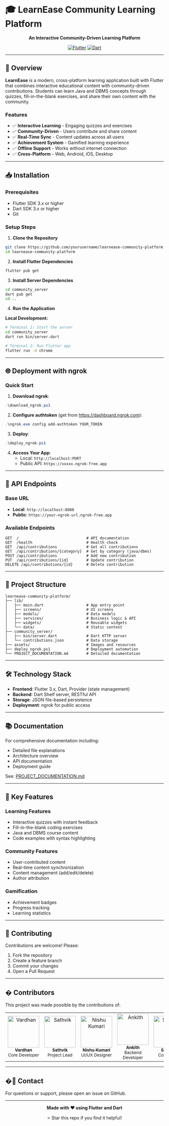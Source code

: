 # 🎓 LearnEase Community Learning Platform

<div align="center">
  
  **An Interactive Community-Driven Learning Platform**
  
  [![Flutter](https://img.shields.io/badge/Flutter-3.x-blue.svg)](https://flutter.dev)
  [![Dart](https://img.shields.io/badge/Dart-3.x-blue.svg)](https://dart.dev)
</div>

---

## 🌟 Overview

**LearnEase** is a modern, cross-platform learning application built with Flutter that combines interactive educational content with community-driven contributions. Students can learn Java and DBMS concepts through quizzes, fill-in-the-blank exercises, and share their own content with the community.

### Features

- ✅ **Interactive Learning** - Engaging quizzes and exercises
- ✅ **Community-Driven** - Users contribute and share content
- ✅ **Real-Time Sync** - Content updates across all users
- ✅ **Achievement System** - Gamified learning experience
- ✅ **Offline Support** - Works without internet connection
- ✅ **Cross-Platform** - Web, Android, iOS, Desktop

---

## 📥 Installation

### Prerequisites
- Flutter SDK 3.x or higher
- Dart SDK 3.x or higher
- Git

### Setup Steps

1. **Clone the Repository**
```bash
git clone https://github.com/yourusername/learnease-community-platform.git
cd learnease-community-platform
```

2. **Install Flutter Dependencies**
```bash
flutter pub get
```

3. **Install Server Dependencies**
```bash
cd community_server
dart pub get
cd ..
```

4. **Run the Application**

**Local Development:**
```bash
# Terminal 1: Start the server
cd community_server
dart run bin/server.dart

# Terminal 2: Run Flutter app
flutter run -d chrome
```

---

## 🌐 Deployment with ngrok

### Quick Start

1. **Download ngrok**:
```powershell
.\download_ngrok.ps1
```

2. **Configure authtoken** (get from https://dashboard.ngrok.com):
```powershell
.\ngrok.exe config add-authtoken YOUR_TOKEN
```

3. **Deploy**:
```powershell
.\deploy_ngrok.ps1
```

4. **Access Your App**:
   - Local: `http://localhost:PORT`
   - Public API: `https://xxxxx.ngrok-free.app`

---

## 📡 API Endpoints

### Base URL
- **Local**: `http://localhost:8080`
- **Public**: `https://your-ngrok-url.ngrok-free.app`

### Available Endpoints

```http
GET  /                              # API documentation
GET  /health                        # Health check
GET  /api/contributions             # Get all contributions
GET  /api/contributions/{category}  # Get by category (java/dbms)
POST /api/contributions             # Add new contribution
PUT  /api/contributions/{id}        # Update contribution
DELETE /api/contributions/{id}      # Delete contribution
```

---

## 📂 Project Structure

```
learnease-community-platform/
├── lib/
│   ├── main.dart                   # App entry point
│   ├── screens/                    # UI screens
│   ├── models/                     # Data models
│   ├── services/                   # Business logic & API
│   ├── widgets/                    # Reusable widgets
│   └── data/                       # Static content
├── community_server/
│   ├── bin/server.dart             # Dart HTTP server
│   └── contributions.json          # Data storage
├── assets/                         # Images and resources
├── deploy_ngrok.ps1                # Deployment automation
└── PROJECT_DOCUMENTATION.md        # Detailed documentation
```

---

## 🛠️ Technology Stack

- **Frontend**: Flutter 3.x, Dart, Provider (state management)
- **Backend**: Dart Shelf server, RESTful API
- **Storage**: JSON file-based persistence
- **Deployment**: ngrok for public access

---

## 📚 Documentation

For comprehensive documentation including:
- Detailed file explanations
- Architecture overview
- API documentation
- Deployment guide

See: [PROJECT_DOCUMENTATION.md](PROJECT_DOCUMENTATION.md)

---

## 🎯 Key Features

### Learning Features
- Interactive quizzes with instant feedback
- Fill-in-the-blank coding exercises
- Java and DBMS course content
- Code examples with syntax highlighting

### Community Features
- User-contributed content
- Real-time content synchronization
- Content management (add/edit/delete)
- Author attribution

### Gamification
- Achievement badges
- Progress tracking
- Learning statistics

---

## 🤝 Contributing

Contributions are welcome! Please:
1. Fork the repository
2. Create a feature branch
3. Commit your changes
4. Open a Pull Request

---

## � Contributors

This project was made possible by the contributions of:

<table>
  <tr>
    <td align="center">
      <a href="https://github.com/vardhan0811">
        <img src="https://github.com/vardhan0811.png" width="100px;" alt="Vardhan"/>
        <br />
        <sub><b>Vardhan</b></sub>
      </a>
      <br />
      <sub>Core Developer</sub>
    </td>
    <td align="center">
      <a href="https://github.com/sathvik7137">
        <img src="https://github.com/sathvik7137.png" width="100px;" alt="Sathvik"/>
        <br />
        <sub><b>Sathvik</b></sub>
      </a>
      <br />
      <sub>Project Lead</sub>
    </td>
    <td align="center">
      <a href="https://github.com/nishu-kumari-14">
        <img src="https://github.com/nishu-kumari-14.png" width="100px;" alt="Nishu Kumari"/>
        <br />
        <sub><b>Nishu Kumari</b></sub>
      </a>
      <br />
      <sub>UI/UX Designer</sub>
    </td>
    <td align="center">
      <a href="https://github.com/Ankith2422">
        <img src="https://github.com/Ankith2422.png" width="100px;" alt="Ankith"/>
        <br />
        <sub><b>Ankith</b></sub>
      </a>
      <br />
      <sub>Backend Developer</sub>
    </td>
    <td align="center">
      <a href="https://github.com/yourusername">
        <img src="https://avatars.githubusercontent.com/u/0?v=4" width="100px;" alt="Srivatsa"/>
        <br />
        <sub><b>Srivatsa</b></sub>
      </a>
      <br />
      <sub>Contributor</sub>
    </td>
  </tr>
</table>

---

## �📧 Contact

For questions or support, please open an issue on GitHub.

---

<div align="center">
  
  **Made with ❤️ using Flutter and Dart**
  
  ⭐ Star this repo if you find it helpful!
  
</div>
